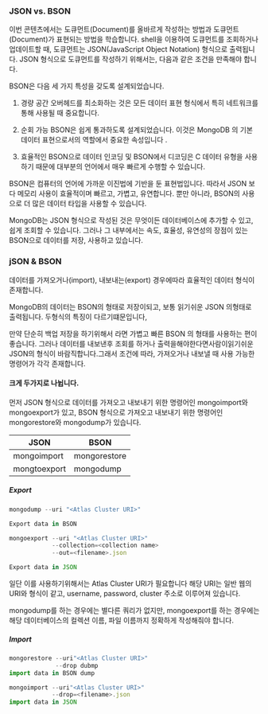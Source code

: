 ### JSON vs. BSON

이번 콘텐츠에서는 도큐먼트(Document)를 올바르게 작성하는 방법과 도큐먼트(Document)가 표현되는 방법을 학습합니다.
shell을 이용하여 도큐먼트를 조회하거나 업데이트할 때, 도큐먼트는 JSON(JavaScript Object Notation) 형식으로 출력됩니다.
JSON 형식으로 도큐먼트를 작성하기 위해서는, 다음과 같은 조건을 만족해야 합니다.

BSON은 다음 세 가지 특성을 갖도록 설계되었습니다.

1. 경량
   공간 오버헤드를 최소화하는 것은 모든 데이터 표현 형식에서 특히 네트워크를 통해 사용될 때 중요합니다.

2. 순회 가능
   BSON은 쉽게 통과하도록 설계되었습니다. 이것은 MongoDB 의 기본 데이터 표현으로서의 역할에서 중요한 속성입니다 .

3. 효율적인
   BSON으로 데이터 인코딩 및 BSON에서 디코딩은 C 데이터 유형을 사용하기 때문에 대부분의 언어에서 매우 빠르게 수행할 수 있습니다.

BSON은 컴퓨터의 언어에 가까운 이진법에 기반을 둔 표현법입니다. 따라서 JSON 보다 메모리 사용이 효율적이며 빠르고, 가볍고, 유연합니다.
뿐만 아니라, BSON의 사용으로 더 많은 데이터 타입을 사용할 수 있습니다.

MongoDB는 JSON 형식으로 작성된 것은 무엇이든 데이터베이스에 추가할 수 있고, 쉽게 조회할 수 있습니다.
그러나 그 내부에서는 속도, 효율성, 유연성의 장점이 있는 BSON으로 데이터를 저장, 사용하고 있습니다.

### jSON & BSON

데이터를 가져오거나(import), 내보내는(export) 경우에따라 효율적인 데이터 형식이 존재합니다.

MongoDB의 데이터는 BSON의 형태로 저장이되고, 보통 읽기쉬운 JSON 의형태로 출력됩니다.
두형식의 특징이 다르기떄문입니다,

만약 단순히 백업 저장을 하기위해서 라면 가볍고 빠른 BSON 의 형태를 사용하는 편이 좋습니다. 그러나 데이터를 내보낸후 조회를 하거나 출력을해야한다면사람이읽기쉬운 JSON의 형식이 바람직합니다.그래서 조건에 따라, 가져오거나 내보낼 때 사용 가능한 명령어가 각각 존재합니다.

#### 크게 두가지로 나뉩니다.

먼저 JSON 형식으로 데이터를 가져오고 내보내기 위한 명령어인 mongoimport와 mongoexport가 있고,
BSON 형식으로 가져오고 내보내기 위한 명령어인 mongorestore와 mongodump가 있습니다.

| JSON         | BSON         |
| ------------ | ------------ |
| mongoimport  | mongorestore |
| mongtoexport | mongodump    |

##### Export

```js
mongodump --uri "<Atlas Cluster URI>"

Export data in BSON
```

```js
mongoexport --uri "<Atlas Cluster URI>"
            --collection=<collection name>
            --out=<filename>.json

Export data in JSON
```

일단 이를 사용하기위해서는 Atlas Cluster URI가 필요합니다 해당 URI는 일반 웹의 URI와 형식이 같고, username, password, cluster 주소로 이루어져 있습니다.

mongodump를 하는 경우에는 별다른 쿼리가 없지만,
mongoexport를 하는 경우에는 해당 데이터베이스의 컬렉션 이름, 파일 이름까지 정확하게 작성해줘야 합니다.

##### Import

```js
mongorestore --uri"<Atlas Cluster URI>"
             --drop dubmp
import data in BSON dump
```

```js
mongoimport --uri"<Atlas Cluster URI>"
            --drop=<filename>.json
import data in JSON
```
